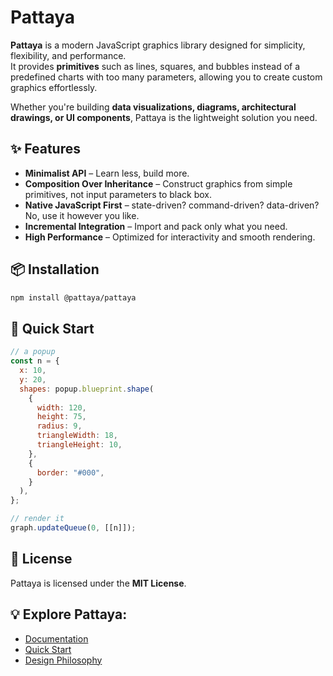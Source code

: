 # Pattaya

**Pattaya** is a modern JavaScript graphics library designed for simplicity, flexibility, and performance.  
It provides **primitives** such as lines, squares, and bubbles instead of a predefined charts with too many parameters, allowing you to create custom graphics effortlessly.

Whether you're building **data visualizations, diagrams, architectural drawings, or UI components**, Pattaya is the lightweight solution you need.

## ✨ Features

- **Minimalist API** – Learn less, build more.
- **Composition Over Inheritance** – Construct graphics from simple primitives, not input parameters to black box.
- **Native JavaScript First** – state-driven? command-driven? data-driven? No, use it however you like.
- **Incremental Integration** – Import and pack only what you need.
- **High Performance** – Optimized for interactivity and smooth rendering.

## 📦 Installation

```sh
npm install @pattaya/pattaya
```

## 🚀 Quick Start

```js
// a popup
const n = {
  x: 10,
  y: 20,
  shapes: popup.blueprint.shape(
    {
      width: 120,
      height: 75,
      radius: 9,
      triangleWidth: 18,
      triangleHeight: 10,
    },
    {
      border: "#000",
    }
  ),
};

// render it
graph.updateQueue(0, [[n]]);
```

## 📄 License

Pattaya is licensed under the **MIT License**.

## 💡 Explore Pattaya:

- [Documentation](https://pattaya.depict.wiki/en/introduction/)
- [Quick Start](https://pattaya.depict.wiki/en/guide/)
- [Design Philosophy](https://pattaya.depict.wiki/en/design/)
